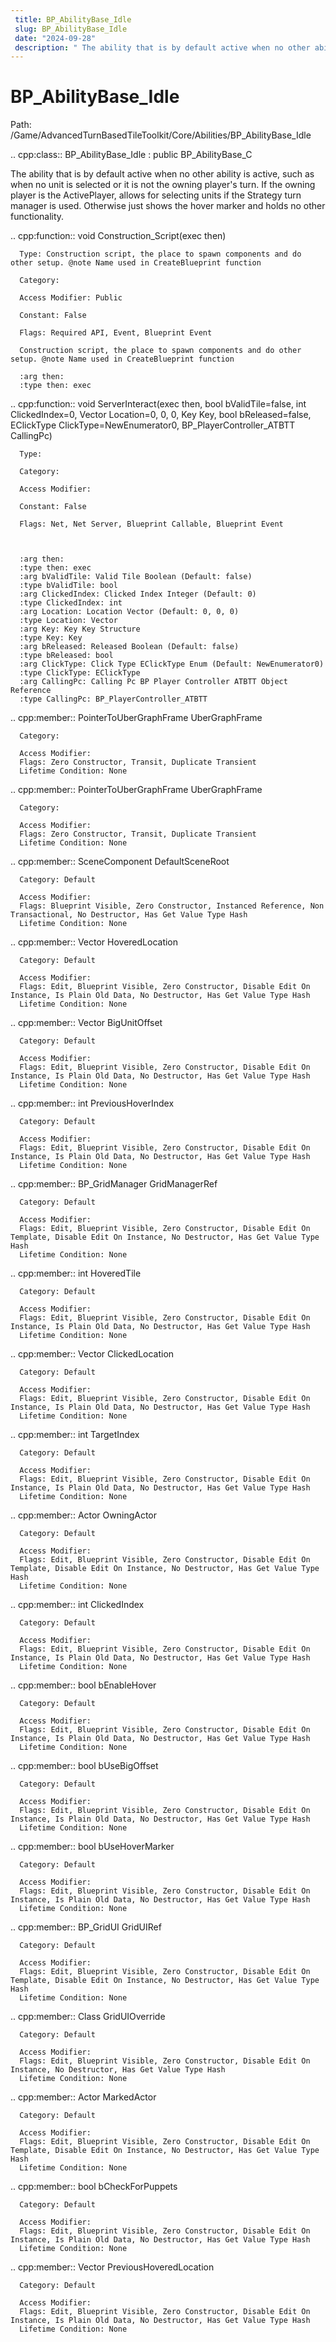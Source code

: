 ```yaml
---
 title: BP_AbilityBase_Idle
 slug: BP_AbilityBase_Idle
 date: "2024-09-28"
 description: " The ability that is by default active when no other ability is active, such as when no unit is selected or it is not the owning player's turn. If the owning player is the ActivePlayer, allows for selecting units if the Strategy turn manager is used. Otherwise just shows the hover marker and holds no other functionality."
---
```


BP_AbilityBase_Idle
====================

Path: /Game/AdvancedTurnBasedTileToolkit/Core/Abilities/BP_AbilityBase_Idle

.. cpp:class:: BP_AbilityBase_Idle : public BP_AbilityBase_C

   The ability that is by default active when no other ability is active, such as when no unit is selected or it is not the owning player's turn. If the owning player is the ActivePlayer, allows for selecting units if the Strategy turn manager is used. Otherwise just shows the hover marker and holds no other functionality.

   .. cpp:function:: void Construction_Script(exec then)

      Type: Construction script, the place to spawn components and do other setup. @note Name used in CreateBlueprint function

      Category: 

      Access Modifier: Public

      Constant: False

      Flags: Required API, Event, Blueprint Event

      Construction script, the place to spawn components and do other setup. @note Name used in CreateBlueprint function

      :arg then: 
      :type then: exec

   .. cpp:function:: void ServerInteract(exec then, bool bValidTile=false, int ClickedIndex=0, Vector Location=0, 0, 0, Key Key, bool bReleased=false, EClickType ClickType=NewEnumerator0, BP_PlayerController_ATBTT CallingPc)

      Type: 

      Category: 

      Access Modifier: 

      Constant: False

      Flags: Net, Net Server, Blueprint Callable, Blueprint Event

      

      :arg then: 
      :type then: exec
      :arg bValidTile: Valid Tile Boolean (Default: false)
      :type bValidTile: bool
      :arg ClickedIndex: Clicked Index Integer (Default: 0)
      :type ClickedIndex: int
      :arg Location: Location Vector (Default: 0, 0, 0)
      :type Location: Vector
      :arg Key: Key Key Structure
      :type Key: Key
      :arg bReleased: Released Boolean (Default: false)
      :type bReleased: bool
      :arg ClickType: Click Type EClickType Enum (Default: NewEnumerator0)
      :type ClickType: EClickType
      :arg CallingPc: Calling Pc BP Player Controller ATBTT Object Reference
      :type CallingPc: BP_PlayerController_ATBTT

   .. cpp:member:: PointerToUberGraphFrame UberGraphFrame

      Category: 

      Access Modifier: 
      Flags: Zero Constructor, Transit, Duplicate Transient
      Lifetime Condition: None

      

   .. cpp:member:: PointerToUberGraphFrame UberGraphFrame

      Category: 

      Access Modifier: 
      Flags: Zero Constructor, Transit, Duplicate Transient
      Lifetime Condition: None

      

   .. cpp:member:: SceneComponent DefaultSceneRoot

      Category: Default

      Access Modifier: 
      Flags: Blueprint Visible, Zero Constructor, Instanced Reference, Non Transactional, No Destructor, Has Get Value Type Hash
      Lifetime Condition: None

      

   .. cpp:member:: Vector HoveredLocation

      Category: Default

      Access Modifier: 
      Flags: Edit, Blueprint Visible, Zero Constructor, Disable Edit On Instance, Is Plain Old Data, No Destructor, Has Get Value Type Hash
      Lifetime Condition: None

      

   .. cpp:member:: Vector BigUnitOffset

      Category: Default

      Access Modifier: 
      Flags: Edit, Blueprint Visible, Zero Constructor, Disable Edit On Instance, Is Plain Old Data, No Destructor, Has Get Value Type Hash
      Lifetime Condition: None

      

   .. cpp:member:: int PreviousHoverIndex

      Category: Default

      Access Modifier: 
      Flags: Edit, Blueprint Visible, Zero Constructor, Disable Edit On Instance, Is Plain Old Data, No Destructor, Has Get Value Type Hash
      Lifetime Condition: None

      

   .. cpp:member:: BP_GridManager GridManagerRef

      Category: Default

      Access Modifier: 
      Flags: Edit, Blueprint Visible, Zero Constructor, Disable Edit On Template, Disable Edit On Instance, No Destructor, Has Get Value Type Hash
      Lifetime Condition: None

      

   .. cpp:member:: int HoveredTile

      Category: Default

      Access Modifier: 
      Flags: Edit, Blueprint Visible, Zero Constructor, Disable Edit On Instance, Is Plain Old Data, No Destructor, Has Get Value Type Hash
      Lifetime Condition: None

      

   .. cpp:member:: Vector ClickedLocation

      Category: Default

      Access Modifier: 
      Flags: Edit, Blueprint Visible, Zero Constructor, Disable Edit On Instance, Is Plain Old Data, No Destructor, Has Get Value Type Hash
      Lifetime Condition: None

      

   .. cpp:member:: int TargetIndex

      Category: Default

      Access Modifier: 
      Flags: Edit, Blueprint Visible, Zero Constructor, Disable Edit On Instance, Is Plain Old Data, No Destructor, Has Get Value Type Hash
      Lifetime Condition: None

      

   .. cpp:member:: Actor OwningActor

      Category: Default

      Access Modifier: 
      Flags: Edit, Blueprint Visible, Zero Constructor, Disable Edit On Template, Disable Edit On Instance, No Destructor, Has Get Value Type Hash
      Lifetime Condition: None

      

   .. cpp:member:: int ClickedIndex

      Category: Default

      Access Modifier: 
      Flags: Edit, Blueprint Visible, Zero Constructor, Disable Edit On Instance, Is Plain Old Data, No Destructor, Has Get Value Type Hash
      Lifetime Condition: None

      

   .. cpp:member:: bool bEnableHover

      Category: Default

      Access Modifier: 
      Flags: Edit, Blueprint Visible, Zero Constructor, Disable Edit On Instance, Is Plain Old Data, No Destructor, Has Get Value Type Hash
      Lifetime Condition: None

      

   .. cpp:member:: bool bUseBigOffset

      Category: Default

      Access Modifier: 
      Flags: Edit, Blueprint Visible, Zero Constructor, Disable Edit On Instance, Is Plain Old Data, No Destructor, Has Get Value Type Hash
      Lifetime Condition: None

      

   .. cpp:member:: bool bUseHoverMarker

      Category: Default

      Access Modifier: 
      Flags: Edit, Blueprint Visible, Zero Constructor, Disable Edit On Instance, Is Plain Old Data, No Destructor, Has Get Value Type Hash
      Lifetime Condition: None

      

   .. cpp:member:: BP_GridUI GridUIRef

      Category: Default

      Access Modifier: 
      Flags: Edit, Blueprint Visible, Zero Constructor, Disable Edit On Template, Disable Edit On Instance, No Destructor, Has Get Value Type Hash
      Lifetime Condition: None

      

   .. cpp:member:: Class GridUIOverride

      Category: Default

      Access Modifier: 
      Flags: Edit, Blueprint Visible, Zero Constructor, Disable Edit On Instance, No Destructor, Has Get Value Type Hash
      Lifetime Condition: None

      

   .. cpp:member:: Actor MarkedActor

      Category: Default

      Access Modifier: 
      Flags: Edit, Blueprint Visible, Zero Constructor, Disable Edit On Template, Disable Edit On Instance, No Destructor, Has Get Value Type Hash
      Lifetime Condition: None

      

   .. cpp:member:: bool bCheckForPuppets

      Category: Default

      Access Modifier: 
      Flags: Edit, Blueprint Visible, Zero Constructor, Disable Edit On Instance, Is Plain Old Data, No Destructor, Has Get Value Type Hash
      Lifetime Condition: None

      

   .. cpp:member:: Vector PreviousHoveredLocation

      Category: Default

      Access Modifier: 
      Flags: Edit, Blueprint Visible, Zero Constructor, Disable Edit On Instance, Is Plain Old Data, No Destructor, Has Get Value Type Hash
      Lifetime Condition: None

      


